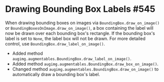 # Drawing Bounding Box Labels #545

When drawing bounding boxes on images via `BoundingBox.draw_on_image()`
or `BoundingBoxesOnImage.draw_on_image()`, a box containing the label will now
be drawn over each bounding box's rectangle. If the bounding box's label is
set to `None`, the label box will not be drawn. For more detailed control,
use `BoundingBox.draw_label_on_image()`.

* Added method `augimg.augmentables.BoundingBox.draw_label_on_image()`.
* Added method `augimg.augmentables.BoundingBox.draw_box_on_image()`.
* Changed method `augimg.augmentables.BoundingBox.draw_on_image()`
  to automatically draw a bounding box's label.
